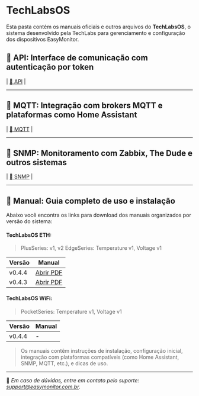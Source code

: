 # TechLabsOS

Esta pasta contém os manuais oficiais e outros arquivos do **TechLabsOS**, o sistema desenvolvido pela TechLabs para gerenciamento e configuração dos dispositivos EasyMonitor.

## 🧩 API: Interface de comunicação com autenticação por token

| [📂 API](./api) |

---

## 📡 MQTT: Integração com brokers MQTT e plataformas como Home Assistant

| [📂 MQTT](./mqtt) |

---

## 🧠 SNMP: Monitoramento com Zabbix, The Dude e outros sistemas

| [📂 SNMP](./snmp) |

---

## 📘 Manual: Guia completo de uso e instalação

Abaixo você encontra os links para download dos manuais organizados por versão do sistema:

#### TechLabsOS ETH:

> PlusSeries: v1, v2
> EdgeSeries: Temperature v1, Voltage v1

| Versão | Manual |
|--------|--------|
| v0.4.4     | [Abrir PDF](./manual/Eth/TechLabsOS-ETH-0.4.4.pdf) |
| v0.4.3     | [Abrir PDF](./manual/Eth/TechLabsOS-ETH-0.4.3.pdf) |

#### TechLabsOS WiFi:

> PocketSeries: Temperature v1, Voltage v1

| Versão | Manual |
|--------|--------|
| v0.4.4     | - |

> Os manuais contêm instruções de instalação, configuração inicial, integração com plataformas compatíveis (como Home Assistant, SNMP, MQTT, etc.), e dicas de uso.

---

📌 *Em caso de dúvidas, entre em contato pelo suporte: [support@easymonitor.com.br](mailto:support@easymonitor.com.br).*

